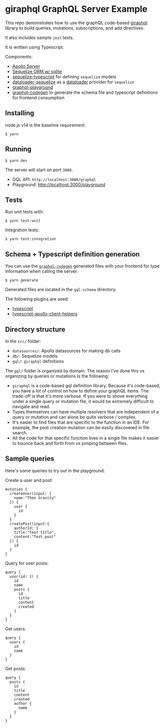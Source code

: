 # giraphql GraphQL Server Example

This repo demonstrates how to use the graphQL code-based 
[giraphql](https://giraphql.com/) library to build queries,
mutations, subscriptions, and add directives. 

It also includes sample `jest` tests.

It is written using Typescript.

Components: 

- [Apollo Server](https://www.apollographql.com/docs/apollo-server/)
- [Sequelize ORM w/ sqlite](https://sequelize.org/master/)
- [sequelize-typescript](https://www.npmjs.com/package/sequelize-typescript) for defining `sequelize` models
- [dataloader-sequelize](https://github.com/mickhansen/dataloader-sequelize) as a [dataloader](https://www.apollographql.com/docs/apollo-server/data/data-sources/#using-with-dataloader) provider for `sequelize`
- [graphql-playground](https://github.com/graphql/graphql-playground)
- [graphql-codegen](https://www.graphql-code-generator.com/) to generate the schema file and typescript definitions for frontend consumption

## Installing

node.js v14 is the baseline requirement.

`$ yarn`

## Running

`$ yarn dev`

The server will start on port `3000`.

- GQL API: `http://localhost:3000/graphql`
- Playground: [http://localhost:3000/playground](http://localhost:3000/playground)

## Tests

Run unit tests with:

`$ yarn test:unit`

Integration tests:

`$ yarn test:integration`

## Schema + Typescript definition generation

You can use the [`graphql-codegen`](https://www.graphql-code-generator.com/) generated files with your frontend for type information when calling the server.

`$ yarn generate`

Generated files are located in the `gql-schema` directory.

The following plugins are used:

- [typescript](https://www.graphql-code-generator.com/docs/plugins/typescript)
- [typescript-apollo-client-helpers](https://www.graphql-code-generator.com/docs/plugins/typescript-apollo-client-helpers)

## Directory structure

In the `src/` folder:

- `datasources/`: Apollo datasources for making db calls
- `db/`: Sequelize models
- `gql/`: `giraphql` definitions

The `gql/` folder is organized by domain. The reason I've done this vs organizing
by queries or mutations is the following:

- `giraphql` is a code-based gql definition library. Because it's code-based, you have a lot of control
on how to define your graphQL items. The trade-off is that it's more verbose. If you were to
shove everything under a single query or mutation file, it would be extremely difficult to navigate and read.
- Types themselves can have multiple resolvers that are independent of a query or mutation and can alone be quite verbose / complex.
- It's easier to find files that are specific to the function in an IDE. For example, the post creation mutation can be easily discovered in file search.
- All the code for that specific function lives in a single file makes it easier to bounce back and forth from vs jumping between files.

## Sample queries

Here's some queries to try out in the playground:

Create a user and post:

```gql
mutation {
  createUser(input: {
    name:"Theo Gravity"
  }) {
    user {
      id
    }
  }
  createPost(input:{
    authorId: 1
    title:"Test title",
    content:"Test post"
  }) {
    id
  }
}
```

Query for user posts:

```gql
query {
  user(id: 1) {
    id
    name
    posts {
      id
      title
      content
      created
    }
  }
}
```

Get users:

```gql
query {
  users {
    id
    name
  }
}
```

Get posts:

```gql
query {
  posts {
    id
    title
    content
    created
    author {
      name
    }
  }
}
```
